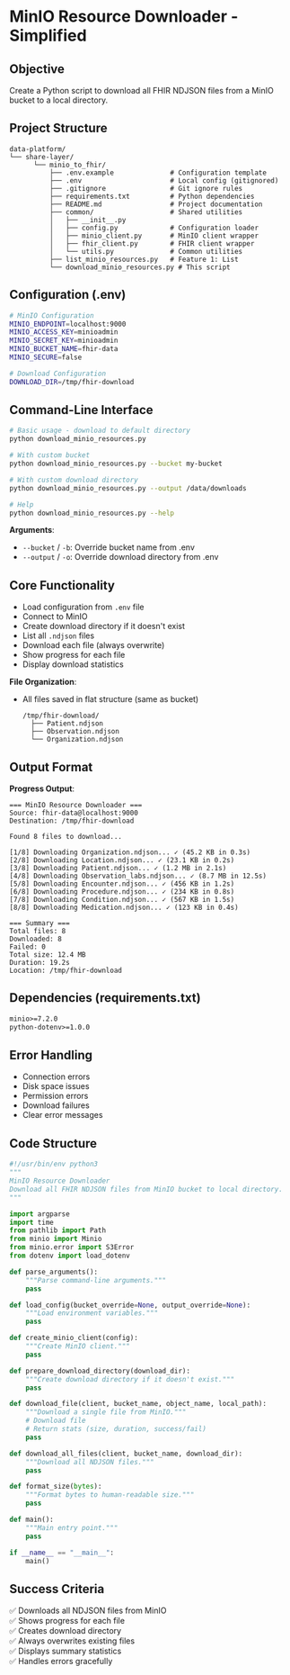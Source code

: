 # MinIO Resource Downloader - Simplified

## Objective
Create a Python script to download all FHIR NDJSON files from a MinIO bucket to a local directory.

## Project Structure

```
data-platform/
└── share-layer/
      └── minio_to_fhir/
          ├── .env.example              # Configuration template
          ├── .env                      # Local config (gitignored)
          ├── .gitignore                # Git ignore rules
          ├── requirements.txt          # Python dependencies
          ├── README.md                 # Project documentation
          ├── common/                   # Shared utilities
          │   ├── __init__.py
          │   ├── config.py             # Configuration loader
          │   ├── minio_client.py       # MinIO client wrapper
          │   ├── fhir_client.py        # FHIR client wrapper
          │   └── utils.py              # Common utilities
          ├── list_minio_resources.py   # Feature 1: List
          └── download_minio_resources.py # This script
```

## Configuration (.env)
```bash
# MinIO Configuration
MINIO_ENDPOINT=localhost:9000
MINIO_ACCESS_KEY=minioadmin
MINIO_SECRET_KEY=minioadmin
MINIO_BUCKET_NAME=fhir-data
MINIO_SECURE=false

# Download Configuration
DOWNLOAD_DIR=/tmp/fhir-download
```

## Command-Line Interface
```bash
# Basic usage - download to default directory
python download_minio_resources.py

# With custom bucket
python download_minio_resources.py --bucket my-bucket

# With custom download directory
python download_minio_resources.py --output /data/downloads

# Help
python download_minio_resources.py --help
```

**Arguments**:
- `--bucket` / `-b`: Override bucket name from .env
- `--output` / `-o`: Override download directory from .env

## Core Functionality

- Load configuration from `.env` file
- Connect to MinIO
- Create download directory if it doesn't exist
- List all `.ndjson` files
- Download each file (always overwrite)
- Show progress for each file
- Display download statistics

**File Organization**:
- All files saved in flat structure (same as bucket)
  ```
  /tmp/fhir-download/
    ├── Patient.ndjson
    ├── Observation.ndjson
    └── Organization.ndjson
  ```

## Output Format

**Progress Output**:
```
=== MinIO Resource Downloader ===
Source: fhir-data@localhost:9000
Destination: /tmp/fhir-download

Found 8 files to download...

[1/8] Downloading Organization.ndjson... ✓ (45.2 KB in 0.3s)
[2/8] Downloading Location.ndjson... ✓ (23.1 KB in 0.2s)
[3/8] Downloading Patient.ndjson... ✓ (1.2 MB in 2.1s)
[4/8] Downloading Observation_labs.ndjson... ✓ (8.7 MB in 12.5s)
[5/8] Downloading Encounter.ndjson... ✓ (456 KB in 1.2s)
[6/8] Downloading Procedure.ndjson... ✓ (234 KB in 0.8s)
[7/8] Downloading Condition.ndjson... ✓ (567 KB in 1.5s)
[8/8] Downloading Medication.ndjson... ✓ (123 KB in 0.4s)

=== Summary ===
Total files: 8
Downloaded: 8
Failed: 0
Total size: 12.4 MB
Duration: 19.2s
Location: /tmp/fhir-download
```

## Dependencies (requirements.txt)
```txt
minio>=7.2.0
python-dotenv>=1.0.0
```

## Error Handling
- Connection errors
- Disk space issues
- Permission errors
- Download failures
- Clear error messages

## Code Structure

```python
#!/usr/bin/env python3
"""
MinIO Resource Downloader
Download all FHIR NDJSON files from MinIO bucket to local directory.
"""

import argparse
import time
from pathlib import Path
from minio import Minio
from minio.error import S3Error
from dotenv import load_dotenv

def parse_arguments():
    """Parse command-line arguments."""
    pass

def load_config(bucket_override=None, output_override=None):
    """Load environment variables."""
    pass

def create_minio_client(config):
    """Create MinIO client."""
    pass

def prepare_download_directory(download_dir):
    """Create download directory if it doesn't exist."""
    pass

def download_file(client, bucket_name, object_name, local_path):
    """Download a single file from MinIO."""
    # Download file
    # Return stats (size, duration, success/fail)
    pass

def download_all_files(client, bucket_name, download_dir):
    """Download all NDJSON files."""
    pass

def format_size(bytes):
    """Format bytes to human-readable size."""
    pass

def main():
    """Main entry point."""
    pass

if __name__ == "__main__":
    main()
```

## Success Criteria
✅ Downloads all NDJSON files from MinIO  
✅ Shows progress for each file  
✅ Creates download directory  
✅ Always overwrites existing files  
✅ Displays summary statistics  
✅ Handles errors gracefully